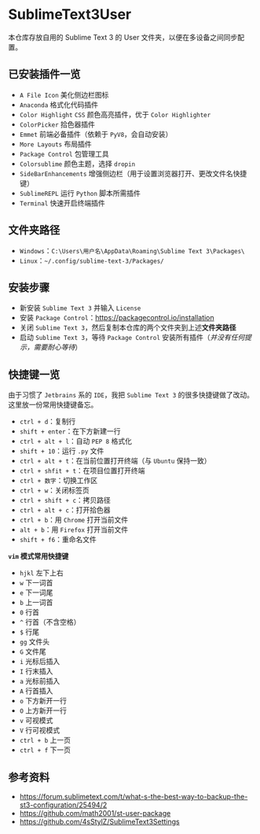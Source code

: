 # SublimeText3User
本仓库存放自用的 Sublime Text 3 的 User 文件夹，以便在多设备之间同步配置。

## 已安装插件一览
- `A File Icon` 美化侧边栏图标
- `Anaconda` 格式化代码插件
- `Color Highlight` `CSS` 颜色高亮插件，优于 `Color Highlighter`
- `ColorPicker` 拾色器插件
- `Emmet` 前端必备插件（依赖于 `PyV8`，会自动安装）
- `More Layouts` 布局插件
- `Package Control` 包管理工具
- `Colorsublime` 颜色主题，选择 `dropin`
- `SideBarEnhancements` 增强侧边栏（用于设置浏览器打开、更改文件名快捷键）
- `SublimeREPL` 运行 `Python` 脚本所需插件
- `Terminal` 快速开启终端插件

## 文件夹路径
- `Windows`：`C:\Users\用户名\AppData\Roaming\Sublime Text 3\Packages\`
- `Linux`：`~/.config/sublime-text-3/Packages/`

## 安装步骤
- 新安装 `Sublime Text 3` 并输入 `License`
- 安装 `Package Control`：https://packagecontrol.io/installation
- 关闭 `Sublime Text 3`，然后复制本仓库的两个文件夹到上述**文件夹路径**
- 启动 `Sublime Text 3`，等待 `Package Control` 安装所有插件（*并没有任何提示，需要耐心等待*）

## 快捷键一览
由于习惯了 `Jetbrains` 系的 `IDE`，我把 `Sublime Text 3` 的很多快捷键做了改动。
这里放一份常用快捷键备忘。
- `ctrl + d`：复制行
- `shift + enter`：在下方新建一行
- `ctrl + alt + l`：自动 `PEP 8` 格式化
- `shift + 10`：运行 `.py` 文件
- `ctrl + alt + t`：在当前位置打开终端（与 `Ubuntu` 保持一致）
- `ctrl + shfit + t`：在项目位置打开终端
- `ctrl + 数字`：切换工作区
- `ctrl + w`：关闭标签页
- `ctrl + shift + c`：拷贝路径
- `ctrl + alt + c`：打开拾色器
- `ctrl + b`：用 `Chrome` 打开当前文件
- `alt + b`：用 `Firefox` 打开当前文件
- `shift + f6`：重命名文件

**`vim` 模式常用快捷键**
- `hjkl` 左下上右
- `w` 下一词首
- `e` 下一词尾
- `b` 上一词首
- `0` 行首
- `^` 行首（不含空格）
- `$` 行尾
- `gg` 文件头
- `G` 文件尾
- `i` 光标后插入
- `I` 行末插入
- `a` 光标前插入
- `A` 行首插入
- `o` 下方新开一行
- `O` 上方新开一行
- `v` 可视模式
- `V` 行可视模式
- `ctrl + b` 上一页
- `ctrl + f` 下一页

## 参考资料
- https://forum.sublimetext.com/t/what-s-the-best-way-to-backup-the-st3-configuration/25494/2
- https://github.com/math2001/st-user-package
- https://github.com/4sStylZ/SublimeText3Settings
